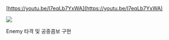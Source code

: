 ﻿[https://youtu.be/I7eqLb7YxWA](https://youtu.be/I7eqLb7YxWA)

  

![](https://scrap.kakaocdn.net/dn/zcJAz/hyUdNLyjBP/laheRGSp0eCB29hxNPePj0/img.jpg?width=1152&height=720&face=0_0_1152_720,https://scrap.kakaocdn.net/dn/bjCM4C/hyUdMeOnUq/y8GK4TcvdBvv4KS4a6bNWk/img.jpg?width=1152&height=720&face=0_0_1152_720)

Enemy 타격 및 공중콤보 구현